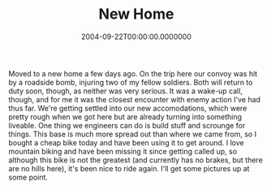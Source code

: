 ﻿---
title: New Home
date: "2004-09-22T00:00:00.0000000"
featuredImage: img/new-home-featured.png
---

Moved to a new home a few days ago. On the trip here our convoy was hit by a roadside bomb, injuring two of my fellow soldiers. Both will return to duty soon, though, as neither was very serious. It was a wake-up call, though, and for me it was the closest encounter with enemy action I've had thus far. We're getting settled into our new accomodations, which were pretty rough when we got here but are already turning into something liveable. One thing we engineers can do is build stuff and scrounge for things. This base is much more spread out than where we came from, so I bought a cheap bike today and have been using it to get around. I love mountain biking and have been missing it since getting called up, so although this bike is not the greatest (and currently has no brakes, but there are no hills here), it's been nice to ride again. I'll get some pictures up at some point.

